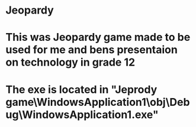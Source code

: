 # Jeopardy
# This was Jeopardy game made to be used for me and bens presentaion on technology in grade 12
# The exe is located in "Jeprody game\WindowsApplication1\obj\Debug\WindowsApplication1.exe"
